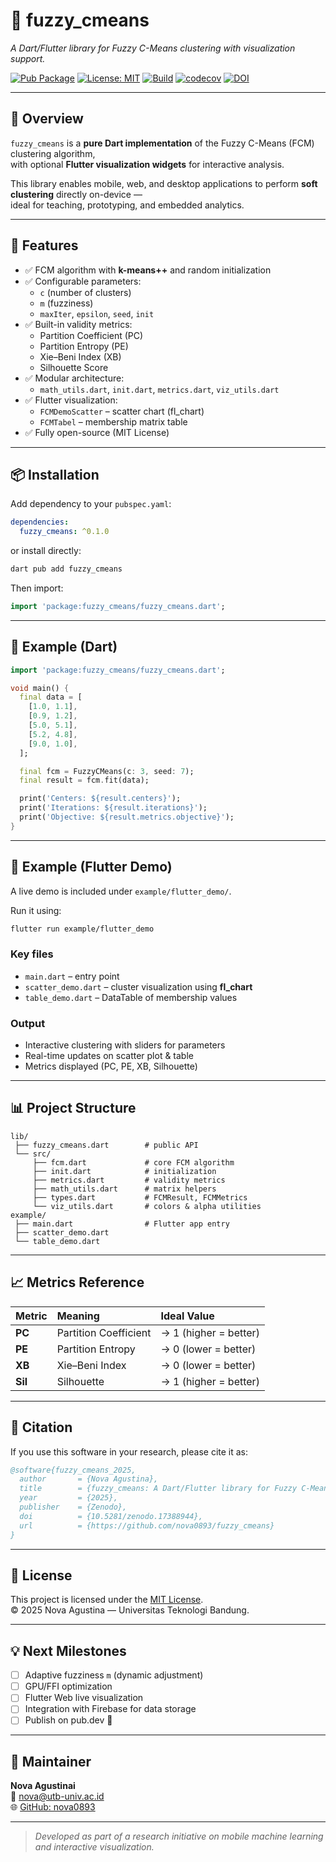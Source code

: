 # 🧠 fuzzy_cmeans  
*A Dart/Flutter library for Fuzzy C-Means clustering with visualization support.*

[![Pub Package](https://img.shields.io/pub/v/fuzzy_cmeans)](https://pub.dev/packages/fuzzy_cmeans)
[![License: MIT](https://img.shields.io/badge/License-MIT-blue.svg)](https://github.com/nova0893/fuzzy_cmeans/blob/Main/LICENSE.md)
[![Build](https://github.com/nova0893/fuzzy_cmeans/actions/workflows/ci.yml/badge.svg)](https://github.com/nova0893/fuzzy_cmeans/actions/workflows/ci.yml)
[![codecov](https://codecov.io/gh/nova0893/fuzzy_cmeans/branch/main/graph/badge.svg)](https://codecov.io/gh/nova0893/fuzzy_cmeans)
[![DOI](https://zenodo.org/badge/DOI/10.5281/zenodo.17388944.svg)](https://doi.org/10.5281/zenodo.17388944)

---

## 📘 Overview
`fuzzy_cmeans` is a **pure Dart implementation** of the Fuzzy C-Means (FCM) clustering algorithm,  
with optional **Flutter visualization widgets** for interactive analysis.

This library enables mobile, web, and desktop applications to perform **soft clustering** directly on-device —  
ideal for teaching, prototyping, and embedded analytics.

---

## 🚀 Features
- ✅ FCM algorithm with **k-means++** and random initialization  
- ✅ Configurable parameters:
  - `c` (number of clusters)
  - `m` (fuzziness)
  - `maxIter`, `epsilon`, `seed`, `init`
- ✅ Built-in validity metrics:
  - Partition Coefficient (PC)
  - Partition Entropy (PE)
  - Xie–Beni Index (XB)
  - Silhouette Score
- ✅ Modular architecture:
  - `math_utils.dart`, `init.dart`, `metrics.dart`, `viz_utils.dart`
- ✅ Flutter visualization:
  - `FCMDemoScatter` – scatter chart (fl_chart)
  - `FCMTabel` – membership matrix table
- ✅ Fully open-source (MIT License)

---

## 📦 Installation
Add dependency to your `pubspec.yaml`:

```yaml
dependencies:
  fuzzy_cmeans: ^0.1.0
```

or install directly:

```bash
dart pub add fuzzy_cmeans
```

Then import:

```dart
import 'package:fuzzy_cmeans/fuzzy_cmeans.dart';
```

---

## 🧩 Example (Dart)
```dart
import 'package:fuzzy_cmeans/fuzzy_cmeans.dart';

void main() {
  final data = [
    [1.0, 1.1],
    [0.9, 1.2],
    [5.0, 5.1],
    [5.2, 4.8],
    [9.0, 1.0],
  ];

  final fcm = FuzzyCMeans(c: 3, seed: 7);
  final result = fcm.fit(data);

  print('Centers: ${result.centers}');
  print('Iterations: ${result.iterations}');
  print('Objective: ${result.metrics.objective}');
}
```

---

## 🧠 Example (Flutter Demo)

A live demo is included under `example/flutter_demo/`.

Run it using:

```bash
flutter run example/flutter_demo
```

### Key files
- `main.dart` – entry point  
- `scatter_demo.dart` – cluster visualization using **fl_chart**  
- `table_demo.dart` – DataTable of membership values

### Output
- Interactive clustering with sliders for parameters  
- Real-time updates on scatter plot & table  
- Metrics displayed (PC, PE, XB, Silhouette)

---

## 📊 Project Structure
```
lib/
 ├── fuzzy_cmeans.dart        # public API
 └── src/
     ├── fcm.dart             # core FCM algorithm
     ├── init.dart            # initialization
     ├── metrics.dart         # validity metrics
     ├── math_utils.dart      # matrix helpers
     ├── types.dart           # FCMResult, FCMMetrics
     └── viz_utils.dart       # colors & alpha utilities
example/
 ├── main.dart                # Flutter app entry
 ├── scatter_demo.dart
 └── table_demo.dart
```

---

## 📈 Metrics Reference
| Metric | Meaning | Ideal Value |
|:-------|:---------|:-------------|
| **PC** | Partition Coefficient | → 1 (higher = better) |
| **PE** | Partition Entropy | → 0 (lower = better) |
| **XB** | Xie–Beni Index | → 0 (lower = better) |
| **Sil** | Silhouette | → 1 (higher = better) |

---

## 📗 Citation
If you use this software in your research, please cite it as:

```bibtex
@software{fuzzy_cmeans_2025,
  author       = {Nova Agustina},
  title        = {fuzzy_cmeans: A Dart/Flutter library for Fuzzy C-Means clustering and visualization},
  year         = {2025},
  publisher    = {Zenodo},
  doi          = {10.5281/zenodo.17388944},
  url          = {https://github.com/nova0893/fuzzy_cmeans}
}
```

---

## 🧾 License
This project is licensed under the [MIT License](LICENSE).  
© 2025 Nova Agustina — Universitas Teknologi Bandung.

---

## 💡 Next Milestones
- [ ] Adaptive fuzziness `m` (dynamic adjustment)
- [ ] GPU/FFI optimization
- [ ] Flutter Web live visualization
- [ ] Integration with Firebase for data storage
- [ ] Publish on pub.dev 🎯

---

## 🧩 Maintainer
**Nova Agustinai**  
📧 nova@utb-univ.ac.id  
🌐 [GitHub: nova0893](https://github.com/nova0893)

----

> _Developed as part of a research initiative on mobile machine learning and interactive visualization._
